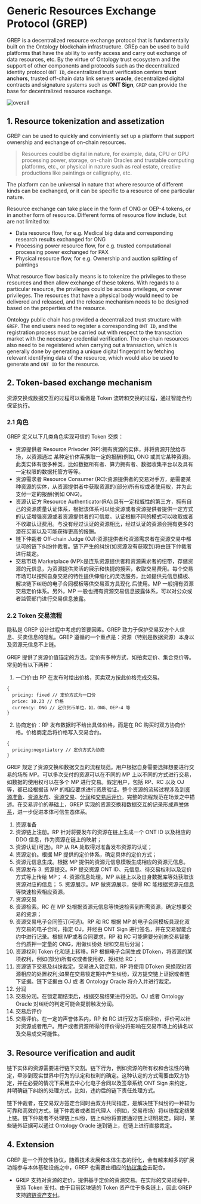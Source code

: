 # Generic Resources Exchange Protocol (GREP)

GREP is a decentralized resource exchange protocol that is fundamentally built on the Ontology blockchain infrastructure. GREp can be used to build platforms that have the ability to verify access and carry out exchange of data resources, etc. By the virtue of Ontology trust ecosystem and the support of other components and protocols such as the decentralized identity protocol `ONT ID`, decentralized trust verification centers **trust anchors**, trusted off-chain data link servers **oracle**, decentralized digital contracts and signature systems such as **ONT Sign**, `GREP` can provide the base for decentralized resource exchange.

![overall](../res/overall.png)

## 1. Resource tokenization and assetization

GREP can be used to quickly and conviniently set up a platform that support ownership and exchange of on-chain resources.

> Resources could be digital in nature, for example, data, CPU or GPU processing power, storage, on-chain Oracles and trustable computing platforms, etc., or  physical in nature such as real estate, creative productions like paintings or calligraphy, etc.

The platform can be universal in nature that where resource of different kinds can be exchanged, or it can be specific to a resource of one particular nature.

Resource exchange can take place in the form of ONG or OEP-4 tokens, or in another form of resource. Different forms of resource flow include, but are not limited to:

- Data resource flow, for e.g. Medical big data and corresponding research results exchanged for ONG
- Processing power resource flow, for e.g. trusted computational processing power exchanged for PAX
- Physical resource flow, for e.g. Ownership and auction splitting of paintings

What resource flow basically means is to tokenize the privileges to these resources and then allow exchange of these tokens. With regards to a particular resource, the privileges could be access privileges, or owner privileges. The resources that have a physical body would need to be delivered and released, and the release mechanism needs to be designed based on the properties of the resource.

Ontology public chain has provided a decentralized trust structure with `GREP`. The end users need to register a corresponding `ONT ID`, and the registration process must be carried out with respect to the transaction market with the necessary credential verification. The on-chain resources also need to be regeistered when carrying out a transaction, which is generally done by generating a unique digital fingerprint by fetching relevant identifying data of the resource, which would also be used to generate and `ONT ID` for the resource.

## 2. Token-based exchange mechanism

资源交换或数据交互的过程可以看做是 Token 流转和交换的过程，通过智能合约保证执行。 

### 2.1 角色

GREP 定义以下几类角色实现可信的 Token 交换：

- 资源提供者 Resource Privoder (RP):拥有资源的实体，并将资源开放给市场，以资源通过 某种定价体系换取一定的报酬(例如, ONG 或其它某种资源)。此类实体有很多种类，比如数据所有者、算力拥有者、数据收集平台以及具有一定权限的数据托管方等等。
- 资源需求者 Resource Consumer (RC):资源提供者的交易对手方，是需要某种资源的实体，从资源提供者中获取资源的(部分)所有权或者使用权，并为此支付一定的报酬(例如 ONG)。
- 资源认证方 Resource Authenticator(RA):具有一定权威性的第三方，拥有自己的资源质量认证体系，根据该体系可以给资源或者资源提供者提供一定方式的认证增强资源或者资源提供者的可信度。认证根据不同的模式可以收取或者不收取认证费用。与没有经过认证的资源相比，经过认证的资源会拥有更多的潜在买家以及可能获得更高的报酬。
- 链下仲裁者 Off-chain Judge (OJ):资源提供者和资源需求者在资源交易中都认可的链下纠纷仲裁者。链下产生的纠纷(如资源没有获取到)将由链下仲裁者进行裁定。
- 交易市场 Marketplace (MP):是连系资源提供者和资源需求者的纽带，存储资源的元信息，为资源提供灵活的展示和快捷的搜索，收取交易费用。每个交易市场可以按照自身交易的特性提供伸缩化的灵活服务，比如提供元信息模板、解决链下纠纷的电子合同模板等供交易双方具现化 后使用。MP 一般拥有资源交易定价体系。另外，MP 一般也拥有资源交易信息披露体系，可以对公众或者监管部门进行交易信息披露。

### 2.2 Token 交易流程

隐私是 GREP 设计过程中考虑的首要因素。GREP 致力于保护交易双方个人信息、买卖信息的隐私。GREP 遵循的一个重点是：资源（特别是数据资源）本身以及资源元信息不上链。

GREP 提供了资源价值锚定的方法。定价有多种方式，如拍卖定价、集合竞价等。常见的有以下两种：

1. 一口价:由 RP 在发布时给出价格，买卖双方按此价格完成交易。 
```
{
  pricing: fixed // 定价方式为一口价
  price: 10.23 // 价格
  currency: ONG // 定价货币单位，如，ONG、OEP-4 等
} 
```
2. 协商定价：RP 发布数据时不给出具体价格，而是在 RC 购买时双方协商价格。价格商定后将价格写入交易合约。
```
{
  pricing:negotiatory // 定价方式为协商
}
```

GREP 规定了资源交换和数据交互的流程规范。用户根据自身需要选择想要进行交易的场所 MP。可以多次交付的资源可以在不同的 MP 上以不同的方式进行交易，如数据的使用权可以在多个 MP 进行交易。假定用户，包括 RP、RC 以及 OJ 等，都已经根据该 MP 的相应要求进行资质验证。整个资源的流转过程涉及到[资源准备](../../business/scenarios/resource-preparation.md)、[资源发布](../../business/scenarios/resource-publish.md)、[资源交易](../../business/scenarios/resource-transaction.md)、[分润](../../business/scenarios/resource-incentive-share.md)和[交易后评价](../../business/scenarios/tx-evaluation.md)。完整的流程规范在场景之中描述。在交易评价的基础上，GREP 实现的资源交换和数据交互的记录形成[声誉体系](../resource-audit/reputation-score.md)，进一步促进本体可信生态体系。

1. 资源准备
  1. 资源链上注册。RP 针对将要发布的资源在链上生成一个 ONT ID 以及相应的 DDO 信息，作为资源在链上的映射；
  2. 资源认证(可选)。RP 从 RA 处取得对准备发布资源的认证；
  3. 资源定价。根据 MP 提供的定价体系，确定具体的定价方式；
  4. 资源元信息生成。根据 MP 提供的资源元信息模板生成相应的资源元信息。
2. 资源发布
   3. 资源提交。RP 提交资源 ONT ID、元信息、待交易权利以及定价方式等上传给 MP；
   4. 资源信息处理。MP 从链上以及自身数据库等处获取该资源对应的信息；
   5. 资源展示。MP 做资源展示，使得 RC 能根据资源元信息等快速检索相应资源。
3. 资源交易
  1. 资源检索。RC 在 MP 处根据资源元信息等快速检索到所需资源，确定想要交易的资源；
  2. 资源交易电子合同签订(可选)。RP 和 RC 根据 MP 的电子合同模板具现化双方交易的电子合同，指定 OJ，并经由 ONT Sign 进行签名，并在交易智能合约中进行记录。根据 MP或者合同要求，RP 和 RC 可能需要分别向交易智能合约质押一定量的 ONG，用做纠纷处 理和交易后分润；
  3. 资源权利 Token 化和链上转移。RP 根据电子合同生成 DToken，将资源的某项权利，例如(部分)所有权或者使用权，授权给 RC；
  4. 资源链下交易及纠纷裁定。交易进入锁定期，RP 将使用 DToken 来换取对资源相应的处置权利;如果在交易锁定期中产生纠纷，双方提交链上证据或者链下证据。链下证据由 OJ 或 者 Ontology Oracle 将介入并进行裁定。
4. 分润
  1. 交易分润。在锁定期结束后，根据交易结果进行分润。OJ 或者 Ontology Oracle 对纠纷的判定可能会提前触发分润。
5. 交易后评价
  1. 交易评价。在一定的声誉体系内，RP 和 RC 进行双方互相评价，评价可以针对资源或者用户。用户或者资源所得的评价得分将影响在交易市场上的排名以及交易成交可能性。

## 3. Resource verification and audit

链下实体的资源需要进行链下交割。链下行为，例如资源的所有权和合法性的确定，牵涉到现实世界中行为的认定和权利的确定。这种认定的方式需要由双方协定，并在必要的情况下采用去中心化电子合同以及签章系统 ONT Sign 来约定，并明确链下纠纷的处理方式，比如，违约后的链下责任处理方式。

链下仲裁者，在交易双方签定合同时由双方共同指定，是解决链下纠纷的一种较为可靠和高效的方式。链下仲裁者或者其代理人（例如，交易市场）将纠纷裁定结果上链。链下仲裁者不处理链上纠纷，链上纠纷将直接通过链上证明裁定。同时，某些链外证据可以通过 Ontology Oracle 送到链上，在链上进行直接裁定。

## 4. Extension

GREP 是一个开放性协议，随着技术发展和本体生态的衍化，会有越来越多的扩展功能参与本体基础设施之中，GREP 也需要由相应的[协议集合](../extensions/README.md)去配合。

- GREP 支持对资源的定价，提供基于定价的资源交易。在实际的交易过程中，支持 Token 支付。由于目前区块链的 Token 资产位于多条链上，因此 GREP 支持[跨链资产支付](../extensions/cross-chain/README.md)。
